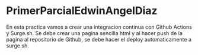 # PrimerParcialEdwinAngelDiaz
En esta practica vamos a crear una integracion continua con Github Actions y Surge.sh. Se debe crear una pagina sencilla html y al hacer push de la pagina al repositorio de Github, se debe hacer el deploy automaticamente a surge.sh.
